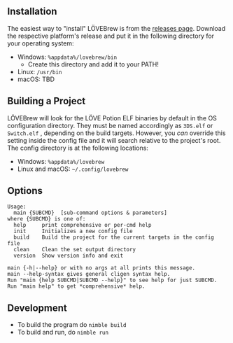 ## Installation

The easiest way to "install" LÖVEBrew is from the [releases page](https://github.com/TurtleP/lovebrew/releases). Download the respective platform's release and put it in the following directory for your operating system:

* Windows: `%appdata%/lovebrew/bin`
  + Create this directory and add it to your PATH!
* Linux: `/usr/bin`
* macOS: TBD

## Building a Project

LÖVEBrew will look for the LÖVE Potion ELF binaries by default in the OS configuration directory. They must be named accordingly as `3DS.elf` or `Switch.elf` , depending on the build targets.
However, you *can* override this setting inside the config file and it will search relative to the project's root. The config directory is at the following locations:

* Windows: `%appdata%/lovebrew`
* Linux and macOS: `~/.config/lovebrew`

## Options

```
Usage:
  main {SUBCMD}  [sub-command options & parameters]
where {SUBCMD} is one of:
  help     print comprehensive or per-cmd help
  init     Initializes a new config file
  build    Build the project for the current targets in the config file
  clean    Clean the set output directory
  version  Show version info and exit

main {-h|--help} or with no args at all prints this message.
main --help-syntax gives general cligen syntax help.
Run "main {help SUBCMD|SUBCMD --help}" to see help for just SUBCMD.
Run "main help" to get *comprehensive* help.
```

## Development

- To build the program do `nimble build`
- To build and run, do `nimble run`
